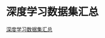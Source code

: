 # 深度学习数据集汇总
[深度学习数据集汇总](https://aiwithcloud.com/2022/01/03/%e6%b7%b1%e5%ba%a6%e5%ad%a6%e4%b9%a0%e6%95%b0%e6%8d%ae%e9%9b%86%e6%b1%87%e6%80%bb/)